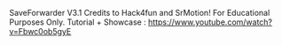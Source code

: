 SaveForwarder V3.1 Credits to Hack4fun and SrMotion!
For Educational Purposes Only. 
Tutorial + Showcase : https://www.youtube.com/watch?v=Fbwc0ob5gyE
